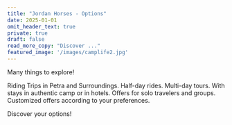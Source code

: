 ```yaml
---
title: "Jordan Horses - Options"
date: 2025-01-01
omit_header_text: true
private: true
draft: false
read_more_copy: "Discover ..."
featured_image: '/images/camplife2.jpg'
---
```



Many things to explore! 



Riding Trips in Petra and Surroundings. Half-day rides. Multi-day tours. With stays in authentic camp or in hotels. Offers for solo travelers and groups. Customized offers according to your preferences.



Discover  your options! 